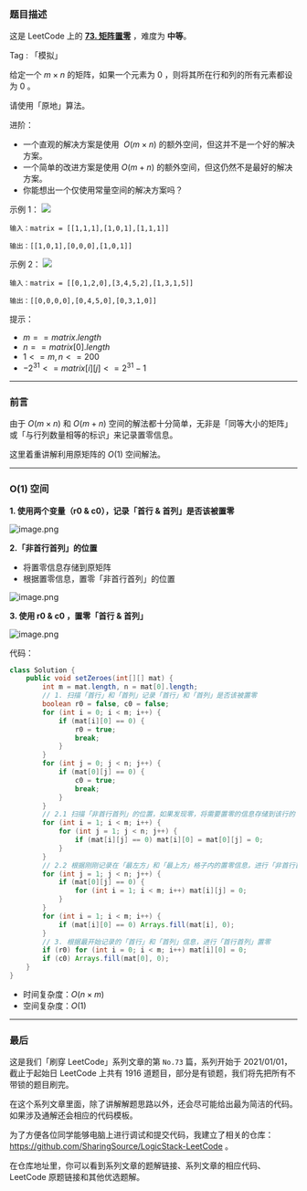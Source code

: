 ### 题目描述

这是 LeetCode 上的 **[73. 矩阵置零](https://leetcode-cn.com/problems/set-matrix-zeroes/solution/xiang-jie-fen-san-bu-de-o1-kong-jian-jie-dbxd/)** ，难度为 **中等**。

Tag : 「模拟」



给定一个 $m \times n$ 的矩阵，如果一个元素为 $0$ ，则将其所在行和列的所有元素都设为 $0$ 。

请使用「原地」算法。

进阶：
* 一个直观的解决方案是使用  $O(m \times n)$ 的额外空间，但这并不是一个好的解决方案。
* 一个简单的改进方案是使用 $O(m + n)$ 的额外空间，但这仍然不是最好的解决方案。
* 你能想出一个仅使用常量空间的解决方案吗？

示例 1：
![](https://assets.leetcode.com/uploads/2020/08/17/mat1.jpg)
```
输入：matrix = [[1,1,1],[1,0,1],[1,1,1]]

输出：[[1,0,1],[0,0,0],[1,0,1]]
```
示例 2：
![](https://assets.leetcode.com/uploads/2020/08/17/mat2.jpg)
```
输入：matrix = [[0,1,2,0],[3,4,5,2],[1,3,1,5]]

输出：[[0,0,0,0],[0,4,5,0],[0,3,1,0]]
```

提示：
* $m == matrix.length$
* $n == matrix[0].length$
* $1 <= m, n <= 200$
* $-2^{31} <= matrix[i][j] <= 2^{31} - 1$

---

### 前言

由于 $O(m \times n)$ 和 $O(m+n)$ 空间的解法都十分简单，无非是「同等大小的矩阵」或「与行列数量相等的标识」来记录置零信息。

这里着重讲解利用原矩阵的 $O(1)$ 空间解法。

---

### O(1) 空间

**1. 使用两个变量（r0 & c0），记录「首行 & 首列」是否该被置零**

![image.png](https://pic.leetcode-cn.com/1616292004-JWVOyl-image.png)

**2.「非首行首列」的位置**
* 将置零信息存储到原矩阵
* 根据置零信息，置零「非首行首列」的位置

![image.png](https://pic.leetcode-cn.com/1616291987-UnBQcI-image.png)

**3. 使用 r0 & c0 ，置零「首行 & 首列」**

![image.png](https://pic.leetcode-cn.com/1616292108-mznYHo-image.png)

代码：
```Java
class Solution {
    public void setZeroes(int[][] mat) {
        int m = mat.length, n = mat[0].length;
        // 1. 扫描「首行」和「首列」记录「首行」和「首列」是否该被置零
        boolean r0 = false, c0 = false;
        for (int i = 0; i < m; i++) {
            if (mat[i][0] == 0) {
                r0 = true;
                break;
            }
        }
        for (int j = 0; j < n; j++) {
            if (mat[0][j] == 0) {
                c0 = true;
                break;
            }
        }
        // 2.1 扫描「非首行首列」的位置，如果发现零，将需要置零的信息存储到该行的「最左方」和「最上方」的格子内
        for (int i = 1; i < m; i++) {
            for (int j = 1; j < n; j++) {
                if (mat[i][j] == 0) mat[i][0] = mat[0][j] = 0;
            }
        }
        // 2.2 根据刚刚记录在「最左方」和「最上方」格子内的置零信息，进行「非首行首列」置零
        for (int j = 1; j < n; j++) {
            if (mat[0][j] == 0) {
                for (int i = 1; i < m; i++) mat[i][j] = 0;
            }
        }
        for (int i = 1; i < m; i++) {
            if (mat[i][0] == 0) Arrays.fill(mat[i], 0);
        }
        // 3. 根据最开始记录的「首行」和「首列」信息，进行「首行首列」置零
        if (r0) for (int i = 0; i < m; i++) mat[i][0] = 0;
        if (c0) Arrays.fill(mat[0], 0);
    }
}
```
* 时间复杂度：$O(n \times m)$
* 空间复杂度：$O(1)$

---

### 最后

这是我们「刷穿 LeetCode」系列文章的第 `No.73` 篇，系列开始于 2021/01/01，截止于起始日 LeetCode 上共有 1916 道题目，部分是有锁题，我们将先把所有不带锁的题目刷完。

在这个系列文章里面，除了讲解解题思路以外，还会尽可能给出最为简洁的代码。如果涉及通解还会相应的代码模板。

为了方便各位同学能够电脑上进行调试和提交代码，我建立了相关的仓库：https://github.com/SharingSource/LogicStack-LeetCode 。

在仓库地址里，你可以看到系列文章的题解链接、系列文章的相应代码、LeetCode 原题链接和其他优选题解。

